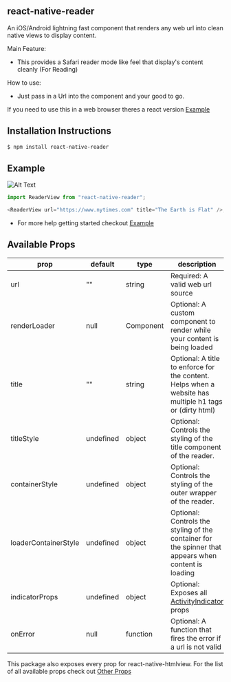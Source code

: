 ## react-native-reader

An iOS/Android lightning fast component that renders any web url into clean native views to display content.

Main Feature:

- This provides a Safari reader mode like feel that display's content cleanly (For Reading)

How to use:

- Just pass in a Url into the component and your good to go.

If you need to use this in a web browser theres a react version [Example](https://github.com/A11yWatch/react-reader)

## Installation Instructions

```bash
$ npm install react-native-reader
```

## Example

![Alt Text](https://i.imgur.com/WeROrao.gif)

```typescript
import ReaderView from "react-native-reader";

<ReaderView url="https://www.nytimes.com" title="The Earth is Flat" />;
```

- For more help getting started checkout [Example](https://github.com/j-mendez/react-native-reader-example)

## Available Props

| prop                 | default   | type      | description                                                                                                     |
| -------------------- | --------- | --------- | --------------------------------------------------------------------------------------------------------------- |
| url                  | ""        | string    | Required: A valid web url source                                                                                |
| renderLoader         | null      | Component | Optional: A custom component to render while your content is being loaded                                       |
| title                | ""        | string    | Optional: A title to enforce for the content. Helps when a website has multiple h1 tags or (dirty html)         |
| titleStyle           | undefined | object    | Optional: Controls the styling of the title component of the reader.                                            |
| containerStyle       | undefined | object    | Optional: Controls the styling of the outer wrapper of the reader.                                              |
| loaderContainerStyle | undefined | object    | Optional: Controls the styling of the container for the spinner that appears when content is loading            |
| indicatorProps       | undefined | object    | Optional: Exposes all [ActivityIndicator](https://facebook.github.io/react-native/docs/activityindicator) props |
| onError              | null      | function  | Optional: A function that fires the error if a url is not valid                                                 |

This package also exposes every prop for react-native-htmlview. For the list of all available props check out [Other Props](https://github.com/jsdf/react-native-htmlview)
